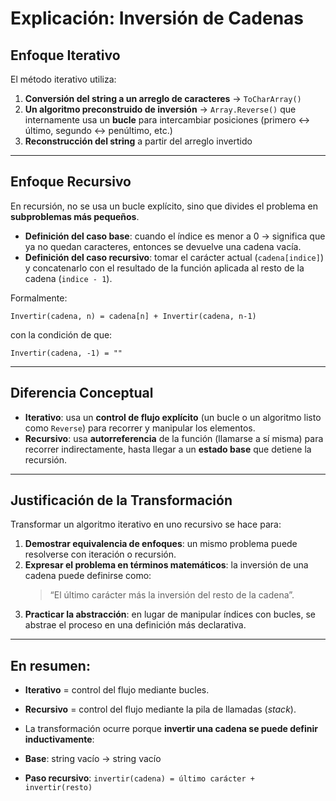 # Explicación: Inversión de Cadenas

## Enfoque Iterativo
El método iterativo utiliza:
1. **Conversión del string a un arreglo de caracteres** → `ToCharArray()`  
2. **Un algoritmo preconstruido de inversión** → `Array.Reverse()` que internamente usa un **bucle** para intercambiar posiciones (primero ↔ último, segundo ↔ penúltimo, etc.)  
3. **Reconstrucción del string** a partir del arreglo invertido  

---

## Enfoque Recursivo
En recursión, no se usa un bucle explícito, sino que divides el problema en **subproblemas más pequeños**.

- **Definición del caso base**: cuando el índice es menor a 0 → significa que ya no quedan caracteres, entonces se devuelve una cadena vacía.  
- **Definición del caso recursivo**: tomar el carácter actual (`cadena[indice]`) y concatenarlo con el resultado de la función aplicada al resto de la cadena (`indice - 1`).

Formalmente:

```
Invertir(cadena, n) = cadena[n] + Invertir(cadena, n-1)
```
con la condición de que:

```
Invertir(cadena, -1) = ""
```

---

## Diferencia Conceptual
- **Iterativo**: usa un **control de flujo explícito** (un bucle o un algoritmo listo como `Reverse`) para recorrer y manipular los elementos.  
- **Recursivo**: usa **autorreferencia** de la función (llamarse a sí misma) para recorrer indirectamente, hasta llegar a un **estado base** que detiene la recursión.

---

## Justificación de la Transformación
Transformar un algoritmo iterativo en uno recursivo se hace para:  
1. **Demostrar equivalencia de enfoques**: un mismo problema puede resolverse con iteración o recursión.  
2. **Expresar el problema en términos matemáticos**: la inversión de una cadena puede definirse como:  
   > “El último carácter más la inversión del resto de la cadena”.  
3. **Practicar la abstracción**: en lugar de manipular índices con bucles, se abstrae el proceso en una definición más declarativa.

---

##  En resumen:
- **Iterativo** = control del flujo mediante bucles.  
- **Recursivo** = control del flujo mediante la pila de llamadas (*stack*).  
- La transformación ocurre porque **invertir una cadena se puede definir inductivamente**:

- **Base**: string vacío → string vacío  
- **Paso recursivo**: `invertir(cadena) = último carácter + invertir(resto)`
